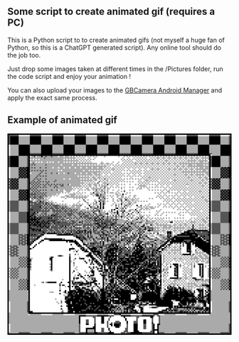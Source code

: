 ## Some script to create animated gif (requires a PC)

This is a Python script to to create animated gifs (not myself a huge fan of Python, so this is a ChatGPT generated script). Any online tool should do the job too.

Just drop some images taken at different times in the /Pictures folder, run the code script and enjoy your animation !

You can also upload your images to the [GBCamera Android Manager](https://github.com/Mraulio/GBCamera-Android-Manager) and apply the exact same process.

## Example of animated gif
![](/SD/Script_for_animated_gif/Animation.gif)
